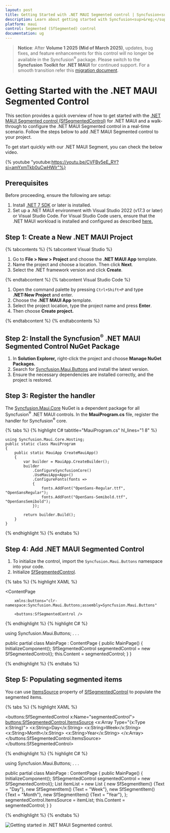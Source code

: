 ```yaml
---
layout: post
title: Getting Started with .NET MAUI Segmented control | Syncfusion<sup>&reg;</sup>
description: Learn about getting started with Syncfusion<sup>&reg;</sup> .NET MAUI Segmented control (SfSegmentedControl) in mobile and desktop applications from a single shared codebase.
platform: maui
control: Segmented (SfSegmented) control
documentation: ug
---
```


> **Notice**: After **Volume 1 2025 (Mid of March 2025)**, updates, bug fixes, and feature enhancements for this control will no longer be available in the Syncfusion<sup>&reg;</sup> package. Please switch to the **Syncfusion Toolkit for .NET MAUI** for continued support. For a smooth transition refer this [migration document](https://help.syncfusion.com/maui-toolkit/migration).


# Getting Started with the .NET MAUI Segmented Control

This section provides a quick overview of how to get started with the [.NET MAUI Segmented control (SfSegmentedControl)](https://www.syncfusion.com/maui-controls/maui-segmented-control) for .NET MAUI and a walk-through to configure the .NET MAUI Segmented control in a real-time scenario. Follow the steps below to add .NET MAUI Segmented control to your project.

To get start quickly with our .NET MAUI Segment, you can check the below video.

{% youtube
"youtube:https://youtu.be/CVFBv5eE_RY?si=amYxmTkb0uCwHWIr"%}

## Prerequisites

Before proceeding, ensure the following are setup:
1. Install [.NET 7 SDK](https://dotnet.microsoft.com/en-us/download/dotnet/7.0) or later is installed.
2. Set up a .NET MAUI environment with Visual Studio 2022 (v17.3 or later) or Visual Studio Code. For Visual Studio Code users, ensure that the .NET MAUI workload is installed and configured as described [here.](https://learn.microsoft.com/en-us/dotnet/maui/get-started/installation?view=net-maui-8.0&tabs=visual-studio-code)

## Step 1: Create a New .NET MAUI Project

{% tabcontents %}
{% tabcontent Visual Studio %}

1. Go to **File > New > Project** and choose the **.NET MAUI App** template.
2. Name the project and choose a location. Then click **Next**.
3. Select the .NET framework version and click **Create**.

{% endtabcontent %}
{% tabcontent Visual Studio Code %}

1. Open the command palette by pressing `Ctrl+Shift+P` and type **.NET:New Project** and enter.
2. Choose the **.NET MAUI App** template.
3. Select the project location, type the project name and press **Enter**.
4. Then choose **Create project.**

{% endtabcontent %}
{% endtabcontents %}

## Step 2: Install the Syncfusion<sup>&reg;</sup> .NET MAUI Segmented Control NuGet Package

1. In **Solution Explorer,** right-click the project and choose **Manage NuGet Packages.**
2. Search for [Syncfusion.Maui.Buttons](https://www.nuget.org/packages/Syncfusion.Maui.Buttons/) and install the latest version.
3. Ensure the necessary dependencies are installed correctly, and the project is restored.

## Step 3: Register the handler

The [Syncfusion.Maui.Core](https://www.nuget.org/packages/Syncfusion.Maui.Core/) NuGet is a dependent package for all Syncfusion<sup>&reg;</sup> .NET MAUI controls. In the **MauiProgram.cs** file, register the handler for Syncfusion<sup>&reg;</sup> core.

{% tabs %}
{% highlight C# tabtitle="MauiProgram.cs" hl_lines="1 8" %}

    
    using Syncfusion.Maui.Core.Hosting;
    public static class MauiProgram
    {
	    public static MauiApp CreateMauiApp()
	    {
	        var builder = MauiApp.CreateBuilder();
		    builder
			    .ConfigureSyncfusionCore()
			    .UseMauiApp<App>()
			    .ConfigureFonts(fonts =>
			    {
				    fonts.AddFont("OpenSans-Regular.ttf", "OpenSansRegular");
				    fonts.AddFont("OpenSans-Semibold.ttf", "OpenSansSemibold");
			    });

		    return builder.Build();
	    }
    }

{% endhighlight %}
{% endtabs %}

## Step 4: Add .NET MAUI Segmented Control

1. To initialize the control, import the `Syncfusion.Maui.Buttons` namespace into your code.
2. Initialize [SfSegmentedControl](https://www.syncfusion.com/maui-controls/maui-segmented-control).

{% tabs %}
{% highlight XAML %}

<ContentPage   
            
        xmlns:buttons="clr-namespace:Syncfusion.Maui.Buttons;assembly=Syncfusion.Maui.Buttons"

        <buttons:SfSegmentedControl />
</ContentPage>

{% endhighlight %}
{% highlight C# %}

using Syncfusion.Maui.Buttons;
. . .

public partial class MainPage : ContentPage
{
    public MainPage()
    {
        InitializeComponent();
        SfSegmentedControl segmentedControl = new SfSegmentedControl();
        this.Content = segmentedControl;
    }
}

{% endhighlight %}
{% endtabs %}

## Step 5: Populating segmented items

You can use [ItemsSource](https://help.syncfusion.com/cr/maui/Syncfusion.Maui.Buttons.SfSegmentedControl.html#Syncfusion_Maui_Buttons_SfSegmentedControl_ItemsSource) property of [SfSegmentedControl](https://help.syncfusion.com/cr/maui/Syncfusion.Maui.Buttons.SfSegmentedControl.html) to populate the segmented items.

{% tabs %}
{% highlight XAML %}

<ContentPage   
    xmlns:buttons="clr-namespace:Syncfusion.Maui.Buttons;assembly=Syncfusion.Maui.Buttons">
    <buttons:SfSegmentedControl x:Name="segmentedControl">
        <buttons:SfSegmentedControl.ItemsSource>
            <x:Array Type="{x:Type x:String}">
                <x:String>Day</x:String>
                <x:String>Week</x:String>
                <x:String>Month</x:String>
                <x:String>Year</x:String>
            </x:Array>
        </buttons:SfSegmentedControl.ItemsSource>
    </buttons:SfSegmentedControl>
</ContentPage>

{% endhighlight %}
{% highlight C# %}

using Syncfusion.Maui.Buttons;
. . .

public partial class MainPage : ContentPage
{
    public MainPage()
    {
        InitializeComponent();
        SfSegmentedControl segmentedControl = new SfSegmentedControl();
        List<SfSegmentItem> itemList = new List<SfSegmentItem>
        {
            new SfSegmentItem() {Text = "Day"},
            new SfSegmentItem() {Text = "Week"},
            new SfSegmentItem() {Text = "Month"},
            new SfSegmentItem() {Text = "Year"},
        };
        segmentedControl.ItemsSource = itemList;
        this.Content = segmentedControl;
    }
}

{% endhighlight %}
{% endtabs %}

![Getting started in .NET MAUI Segmented control.](images/getting-started/getting-started.png)
